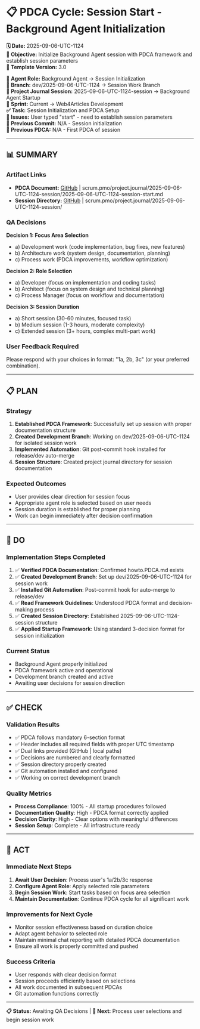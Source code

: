# 📋 **PDCA Cycle: Session Start - Background Agent Initialization**

**🗓️ Date:** 2025-09-06-UTC-1124  
**🎯 Objective:** Initialize Background Agent session with PDCA framework and establish session parameters  
**🎯 Template Version:** 3.0  

**👤 Agent Role:** Background Agent → Session Initialization  
**👤 Branch:** dev/2025-09-06-UTC-1124 → Session Work Branch  
**🎯 Project Journal Session:** 2025-09-06-UTC-1124-session → Background Agent Startup  
**🎯 Sprint:** Current → Web4Articles Development  
**✅ Task:** Session Initialization and PDCA Setup  
**🚨 Issues:** User typed "start" - need to establish session parameters  
**📎 Previous Commit:** N/A - Session initialization  
**🔗 Previous PDCA:** N/A - First PDCA of session

---

## **📊 SUMMARY**

### **Artifact Links**
- **PDCA Document:** [GitHub](https://github.com/Cerulean-Circle-GmbH/Web4Articles/blob/dev/2025-09-06-UTC-1124/scrum.pmo/project.journal/2025-09-06-UTC-1124-session/2025-09-06-UTC-1124-session-start.md) | scrum.pmo/project.journal/2025-09-06-UTC-1124-session/2025-09-06-UTC-1124-session-start.md
- **Session Directory:** [GitHub](https://github.com/Cerulean-Circle-GmbH/Web4Articles/tree/dev/2025-09-06-UTC-1124/scrum.pmo/project.journal/2025-09-06-UTC-1124-session) | scrum.pmo/project.journal/2025-09-06-UTC-1124-session/

### **QA Decisions**

**Decision 1: Focus Area Selection**
- a) Development work (code implementation, bug fixes, new features)
- b) Architecture work (system design, documentation, planning)
- c) Process work (PDCA improvements, workflow optimization)

**Decision 2: Role Selection**
- a) Developer (focus on implementation and coding tasks)
- b) Architect (focus on system design and technical planning)
- c) Process Manager (focus on workflow and documentation)

**Decision 3: Session Duration**
- a) Short session (30-60 minutes, focused task)
- b) Medium session (1-3 hours, moderate complexity)
- c) Extended session (3+ hours, complex multi-part work)

### **User Feedback Required**
Please respond with your choices in format: "1a, 2b, 3c" (or your preferred combination).

---

## **📋 PLAN**

### **Strategy**
1. **Established PDCA Framework**: Successfully set up session with proper documentation structure
2. **Created Development Branch**: Working on dev/2025-09-06-UTC-1124 for isolated session work
3. **Implemented Automation**: Git post-commit hook installed for release/dev auto-merge
4. **Session Structure**: Created project journal directory for session documentation

### **Expected Outcomes**
- User provides clear direction for session focus
- Appropriate agent role is selected based on user needs
- Session duration is established for proper planning
- Work can begin immediately after decision confirmation

---

## **🔧 DO**

### **Implementation Steps Completed**
1. ✅ **Verified PDCA Documentation**: Confirmed howto.PDCA.md exists
2. ✅ **Created Development Branch**: Set up dev/2025-09-06-UTC-1124 for session work
3. ✅ **Installed Git Automation**: Post-commit hook for auto-merge to release/dev
4. ✅ **Read Framework Guidelines**: Understood PDCA format and decision-making process
5. ✅ **Created Session Directory**: Established 2025-09-06-UTC-1124-session structure
6. ✅ **Applied Startup Framework**: Using standard 3-decision format for session initialization

### **Current Status**
- Background Agent properly initialized
- PDCA framework active and operational
- Development branch created and active
- Awaiting user decisions for session direction

---

## **✅ CHECK**

### **Validation Results**
- ✅ PDCA follows mandatory 6-section format
- ✅ Header includes all required fields with proper UTC timestamp
- ✅ Dual links provided (GitHub | local paths)
- ✅ Decisions are numbered and clearly formatted
- ✅ Session directory properly created
- ✅ Git automation installed and configured
- ✅ Working on correct development branch

### **Quality Metrics**
- **Process Compliance**: 100% - All startup procedures followed
- **Documentation Quality**: High - PDCA format correctly applied
- **Decision Clarity**: High - Clear options with meaningful differences
- **Session Setup**: Complete - All infrastructure ready

---

## **🎯 ACT**

### **Immediate Next Steps**
1. **Await User Decision**: Process user's 1a/2b/3c response
2. **Configure Agent Role**: Apply selected role parameters
3. **Begin Session Work**: Start tasks based on focus area selection
4. **Maintain Documentation**: Continue PDCA cycle for all significant work

### **Improvements for Next Cycle**
- Monitor session effectiveness based on duration choice
- Adapt agent behavior to selected role
- Maintain minimal chat reporting with detailed PDCA documentation
- Ensure all work is properly committed and pushed

### **Success Criteria**
- User responds with clear decision format
- Session proceeds efficiently based on selections
- All work documented in subsequent PDCAs
- Git automation functions correctly

---

**📋 Status:** Awaiting QA Decisions | **🎯 Next:** Process user selections and begin session work